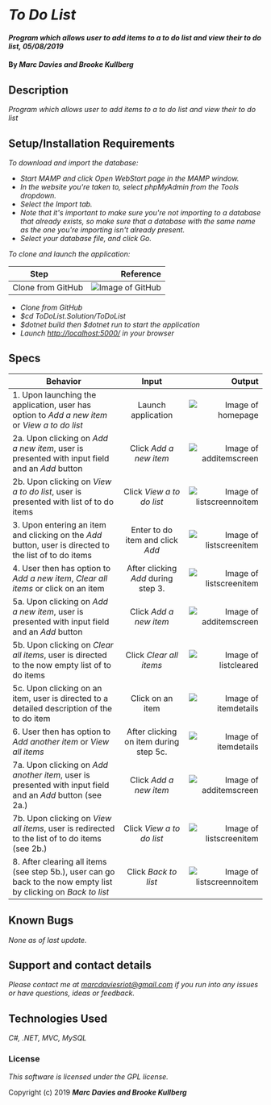 # _To Do List_

#### _Program which allows user to add items to a to do list and view their to do list, 05/08/2019_

#### By _**Marc Davies and Brooke Kullberg**_

## Description

_Program which allows user to add items to a to do list and view their to do list_

## Setup/Installation Requirements

_To download and import the database:_

* _Start MAMP and click Open WebStart page in the MAMP window._
* _In the website you're taken to, select phpMyAdmin from the Tools dropdown._
* _Select the Import tab._
* _Note that it's important to make sure you're not importing to a database that already exists, so make sure that a database with the same name as the one you're importing isn't already present._
* _Select your database file, and click Go._

_To clone and launch the application:_

| Step &nbsp; &nbsp; &nbsp; &nbsp;  | Reference  |
| :-------------: | -----:|
| Clone from GitHub | ![Image of GitHub](https://i.imgur.com/cDAopFr.png) |

* _Clone from GitHub_
* _$cd ToDoList.Solution/ToDoList_
* _$dotnet build then $dotnet run to start the application_
* _Launch [http://localhost:5000/](http://localhost:5000/) in your browser_

## Specs

| Behavior | Input | Output |
| ------------- |:-------------:| -----:|
| 1. Upon launching the application, user has option to *Add a new item* or *View a to do list* | Launch application | ![Image of homepage](https://i.imgur.com/da8KI8G.png) |
| 2a. Upon clicking on *Add a new item*, user is presented with input field and an *Add* button | Click *Add a new item* | ![Image of additemscreen](https://i.imgur.com/LNIfJMp.png) |
| 2b. Upon clicking on  *View a to do list*, user is presented with list of to do items | Click  *View a to do list* | ![Image of listscreennoitem](https://i.imgur.com/rDCm0rB.png) |
| 3. Upon entering an item and clicking on the *Add* button, user is directed to the list of to do items | Enter to do item and click *Add* | ![Image of listscreenitem](https://i.imgur.com/LtFnxkj.png) |
| 4. User then has option to *Add a new item*, *Clear all items* or click on an item | After clicking *Add* during step 3. | ![Image of listscreenitem](https://i.imgur.com/LtFnxkj.png) |
| 5a. Upon clicking on *Add a new item*, user is presented with input field and an *Add* button | Click *Add a new item* | ![Image of additemscreen](https://i.imgur.com/LNIfJMp.png) |
| 5b. Upon clicking on *Clear all items*, user is directed to the now empty list of to do items | Click *Clear all items* | ![Image of listcleared](https://i.imgur.com/kBwqow2.png) |
| 5c. Upon clicking on an item, user is directed to a detailed description of the to do item | Click on an item | ![Image of itemdetails](https://i.imgur.com/xJI4NuZ.png) |
| 6. User then has option to *Add another item* or *View all items* | After clicking on item during step 5c. | ![Image of itemdetails](https://i.imgur.com/xJI4NuZ.png) |
| 7a. Upon clicking on *Add another item*, user is presented with input field and an *Add* button (see 2a.) | Click *Add a new item* | ![Image of additemscreen](https://i.imgur.com/LNIfJMp.png) |
| 7b. Upon clicking on  *View all items*, user is redirected to the list of to do items (see 2b.) | Click *View a to do list* | ![Image of listscreenitem](https://i.imgur.com/LtFnxkj.png) |
| 8. After clearing all items (see step 5b.), user can go back to the now empty list by clicking on *Back to list* | Click *Back to list* | ![Image of listscreennoitem](https://i.imgur.com/rDCm0rB.png) |

## Known Bugs

_None as of last update._

## Support and contact details

_Please contact me at marcdaviesriot@gmail.com if you run into any issues or have questions, ideas or feedback._

## Technologies Used

_C#, .NET, MVC, MySQL_

### License

*This software is licensed under the GPL license.*

Copyright (c) 2019 **_Marc Davies and Brooke Kullberg_**
